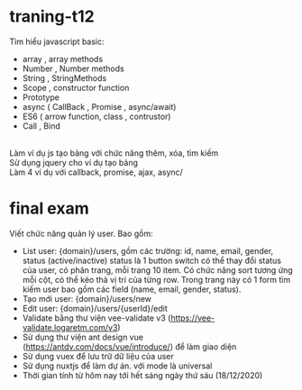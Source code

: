 # traning-t12
Tìm hiểu javascript basic:
 - array , array methods
 - Number , Number methods
 - String , StringMethods
 - Scope , constructor function
 - Prototype
 - async ( CallBack , Promise , async/await)
 - ES6 ( arrow function, class , contrustor)
 - Call , Bind
 
<br>Làm ví dụ js tạo bảng với chức năng thêm, xóa, tìm kiếm
<br>Sử dụng jquery cho ví dụ tạo bảng
<br>Làm 4 ví dụ với callback, promise, ajax, async/

# final exam
Viết chức năng quản lý user. Bao gồm:
+ List user: {domain}/users, gồm các trường: id, name, email, gender, status (active/inactive) status là 1 button switch có thể thay đổi status của user, có phân trang, mỗi trang 10 item. Có chức năng sort tương ứng mỗi cột, có thể kéo thả vị trí của từng row. Trong trang này có 1 form tìm kiếm user bao gồm các field (name, email, gender, status). 
+ Tạo mới user: {domain}/users/new
+ Edit user: {domain}/users/{userId}/edit
+ Validate bằng thư viện vee-validate v3 (https://vee-validate.logaretm.com/v3)
+ Sử dụng thư viện ant design vue (https://antdv.com/docs/vue/introduce/) để làm giao diện
+ Sử dụng vuex để lưu trữ dữ liệu của user
+ Sử dụng nuxtjs để làm dự án. với mode là universal
+ Thời gian tính từ hôm nay tới hết sáng ngày thứ sáu (18/12/2020)
